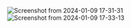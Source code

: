 ![Screenshot from 2024-01-09 17-31-31](https://github.com/Mbaliii/Web_Designs/assets/124290369/bf348935-20b3-4e83-9e01-0530728f27f0)
![Screenshot from 2024-01-09 17-33-13](https://github.com/Mbaliii/Web_Designs/assets/124290369/c5d19588-8139-48a8-9369-9587b46214bc)


